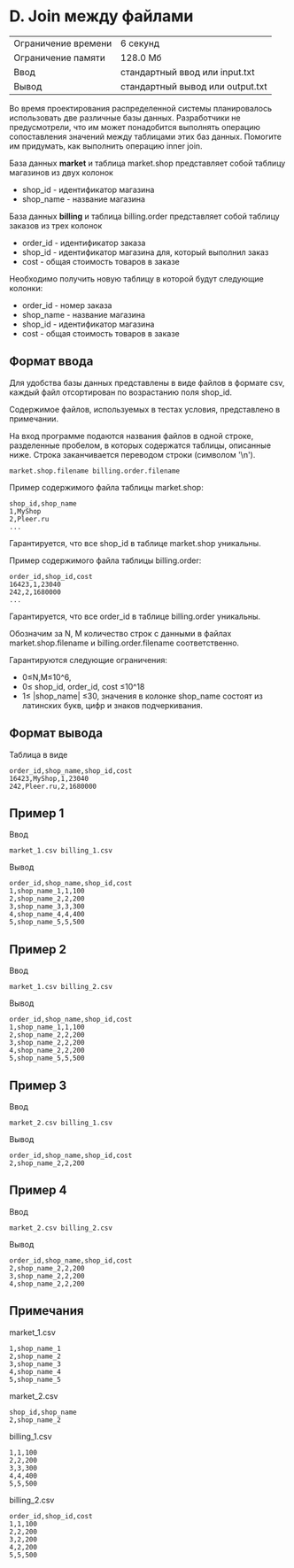# D. Join между файлами

|||
|---|---|
|Ограничение времени	| 6 секунд |
|Ограничение памяти	    | 128.0 Мб |
|Ввод	|стандартный ввод или input.txt|
|Вывод	|стандартный вывод или output.txt|

Во время проектирования распределенной системы планировалось использовать две различные базы данных.
Разработчики не предусмотрели, что им может понадобится выполнять операцию сопоставления значений 
между таблицами этих баз данных. Помогите им придумать, как выполнить операцию inner join.

База данных **market** и таблица market.shop представляет собой таблицу магазинов из двух колонок

- shop_id - идентификатор магазина
- shop_name - название магазина

База данных **billing** и таблица billing.order представляет собой таблицу заказов из трех колонок

- order_id - идентификатор заказа
- shop_id - идентификатор магазина для, который выполнил заказ
- cost - общая стоимость товаров в заказе

Необходимо получить новую таблицу в которой будут следующие колонки:

- order_id - номер заказа
- shop_name - название магазина
- shop_id - идентификатор магазина
- cost - общая стоимость товаров в заказе

## Формат ввода

Для удобства базы данных представлены в виде файлов в формате csv, каждый файл отсортирован 
по возрастанию поля shop_id.

Содержимое файлов, используемых в тестах условия, представлено в примечании.

На вход программе подаются названия файлов в одной строке, разделенные пробелом, 
в которых содержатся таблицы, описанные ниже. Строка заканчивается переводом строки (символом '\n').

    market.shop.filename billing.order.filename

Пример содержимого файла таблицы market.shop:

```
shop_id,shop_name
1,MyShop
2,Pleer.ru
...
```

Гарантируется, что все shop_id в таблице market.shop уникальны.

Пример содержимого файла таблицы billing.order:

```
order_id,shop_id,cost
16423,1,23040
242,2,1680000
...
```

Гарантируется, что все order_id в таблице billing.order уникальны.

Обозначим за N, M количество строк с данными в файлах market.shop.filename и billing.order.filename соответственно.

Гарантируются следующие ограничения: 
- 0≤N,M≤10^6, 
- 0≤ shop_id, order_id, cost ≤10^18
- 1≤ |shop_name| ≤30, значения в колонке shop_name состоят из латинских букв, 
цифр и знаков подчеркивания.

## Формат вывода

Таблица в виде

```
order_id,shop_name,shop_id,cost
16423,MyShop,1,23040
242,Pleer.ru,2,1680000
```

## Пример 1

Ввод	

```market_1.csv billing_1.csv```

Вывод

```
order_id,shop_name,shop_id,cost
1,shop_name_1,1,100
2,shop_name_2,2,200
3,shop_name_3,3,300
4,shop_name_4,4,400
5,shop_name_5,5,500
```

## Пример 2

Ввод

```market_1.csv billing_2.csv```

Вывод

```
order_id,shop_name,shop_id,cost
1,shop_name_1,1,100
2,shop_name_2,2,200
3,shop_name_2,2,200
4,shop_name_2,2,200
5,shop_name_5,5,500
```

## Пример 3

Ввод

```market_2.csv billing_1.csv```

Вывод

```
order_id,shop_name,shop_id,cost
2,shop_name_2,2,200
```

## Пример 4

Ввод

```market_2.csv billing_2.csv```

Вывод

```
order_id,shop_name,shop_id,cost
2,shop_name_2,2,200
3,shop_name_2,2,200
4,shop_name_2,2,200
```

## Примечания

market_1.csv

```shop_id,shop_name
1,shop_name_1
2,shop_name_2
3,shop_name_3
4,shop_name_4
5,shop_name_5
```

market_2.csv

```
shop_id,shop_name
2,shop_name_2
```

billing_1.csv

```order_id,shop_id,cost
1,1,100
2,2,200
3,3,300
4,4,400
5,5,500
```

billing_2.csv

```
order_id,shop_id,cost
1,1,100
2,2,200
3,2,200
4,2,200
5,5,500
```
